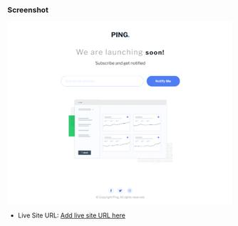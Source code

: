 ### Screenshot

![](./design/screenshot-desktop.png)

- Live Site URL: [Add live site URL here](https://your-live-site-url.com)
